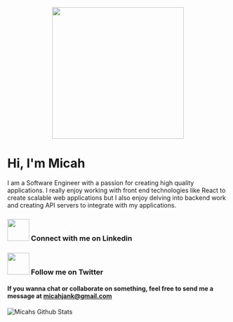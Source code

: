<div>
  <div align="center">
  <img width="300px" src=https://i.ibb.co/dPtXdHj/micah.png" >
  </div>
</div>

# Hi, I'm Micah
I am a Software Engineer with a passion for creating high quality applications.
I really enjoy working with front end technologies like React to create scalable web applications but I also enjoy delving into backend work and creating API servers to integrate with my applications.


### [<img width="50" src="https://cdn.jsdelivr.net/npm/simple-icons@v3/icons/linkedin.svg" />](https://www.linkedin.com/in/micah-jank/) Connect with me on Linkedin

### [<img width="50" src="https://cdn.jsdelivr.net/npm/simple-icons@3.7.0/icons/twitter.svg" />](https://twitter.com/micahjanke) Follow me on Twitter
  
#### If you wanna chat or collaborate on something, feel free to send me a message at <a href="mailto:micahjank@gmail.com">micahjank@gmail.com</a>

<img alt='Micahs Github Stats' src='https://github-readme-stats-k4dpfooit.vercel.app/api?username=micahjank&show_icons=true&hide_border=true'/>
<!--
**MicahJank/MicahJank** is a ✨ _special_ ✨ repository because its `README.md` (this file) appears on your GitHub profile.

Here are some ideas to get you started:

- 🔭 I’m currently working on ...
- 🌱 I’m currently learning ...
- 👯 I’m looking to collaborate on ...
- 🤔 I’m looking for help with ...
- 💬 Ask me about ...
- 📫 How to reach me: ...
- 😄 Pronouns: ...
- ⚡ Fun fact: ...
-->
